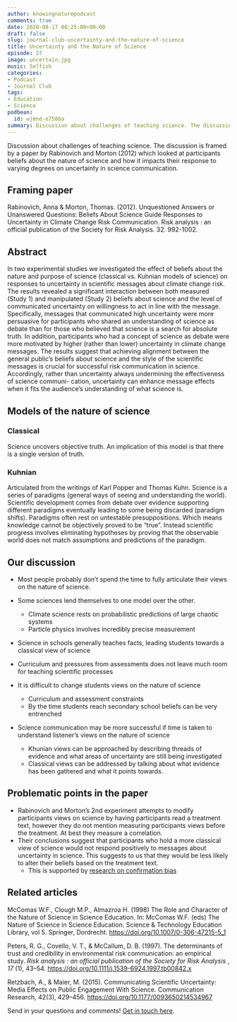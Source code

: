 ```yaml
---
author: knowingnaturepodcast
comments: true
date: 2020-08-17 08:25:00+00:00
draft: false
slug: journal-club-uncertainty-and-the-nature-of-science
title: Uncertainty and the Nature of Science
episode: 27
image: uncertain.jpg
music: Selfish
categories:
- Podcast
- Journal Club
tags:
- Education
- Science
podbean:
  id: wjmnd-e7588a
summary: Discussion about challenges of teaching science. The discussion is framed by a paper which looked at participants beliefs about the nature of science their response to uncertainty in science communication.
---
```


Discussion about challenges of teaching science. The discussion is framed by a
paper by Rabinovich and Morton (2012) which looked at participants beliefs
about the nature of science and how it impacts their response to varying
degrees on uncertainty in science communication.

## Framing paper

Rabinovich, Anna & Morton, Thomas. (2012). Unquestioned Answers or Unanswered
Questions: Beliefs About Science Guide Responses to Uncertainty in Climate
Change Risk Communication. Risk analysis : an official publication of the
Society for Risk Analysis. 32. 992-1002.

## Abstract

In two experimental studies we investigated the effect of beliefs about the
nature and purpose of science (classical vs. Kuhnian models of science) on
responses to uncertainty in scientific messages about climate change risk. The
results revealed a significant interaction between both measured (Study 1) and
manipulated (Study 2) beliefs about science and the level of communicated
uncertainty on willingness to act in line with the message. Specifically,
messages that communicated high uncertainty were more persuasive for
participants who shared an understanding of science as debate than for those
who believed that science is a search for absolute truth. In addition,
participants who had a concept of science as debate were more motivated by
higher (rather than lower) uncertainty in climate change messages. The results
suggest that achieving alignment between the general public’s beliefs about
science and the style of the scientific messages is crucial for successful
risk communication in science. Accordingly, rather than uncertainty always
undermining the effectiveness of science communi- cation, uncertainty can
enhance message effects when it fits the audience’s understanding of what
science is.

## Models of the nature of science
### Classical

Science uncovers objective truth. An implication of this model is that there
is a single version of truth.

### Kuhnian
Articulated from the writings of Karl Popper and Thomas Kuhn. Science is a
series of paradigms (general ways of seeing and understanding the world).
Scientific development comes from debate over evidence supporting different
paradigms eventually leading to some being discarded (paradigm shifts).
Paradigms often rest on untestable presuppositions. Which means knowledge
cannot be objectively proved to be “true”. Instead scientific progress
involves eliminating hypotheses by proving that the observable world does not
match assumptions and predictions of the paradigm.

## Our discussion

  * Most people probably don’t spend the time to fully articulate their views on the nature of science.
  * Some sciences lend themselves to one model over the other.
    * Climate science rests on probabilistic predictions of large chaotic systems
    * Particle physics involves incredibly precise measurement

  * Science in schools generally teaches facts, leading students towards a classical view of science
  * Curriculum and pressures from assessments does not leave much room for teaching scientific processes
  * It is difficult to change students views on the nature of science
    * Curriculum and assessment constraints
    * By the time students reach secondary school beliefs can be very entrenched

  * Science communication may be more successful if time is taken to understand listener’s views on the nature of science
    * Khunian views can be approached by describing threads of evidence and what areas of uncertainty are still being investigated
    * Classical views can be addressed by talking about what evidence has been gathered and what it points towards.

## Problematic points in the paper

  * Rabinovich and Morton’s 2nd experiment attempts to modify participants views on science by having participants read a treatment text, however they do not mention measuring participants views before the treatment. At best they measure a correlation.
  * Their conclusions suggest that participants who hold a more classical view of science would not respond positively to messages about uncertainty in science. This suggests to us that they would be less likely to alter their beliefs based on the treatment text.
    * This is supported by [research on confirmation bias ](https://en.wikipedia.org/wiki/Confirmation_bias)

## Related articles

McComas W.F., Clough M.P., Almazroa H. (1998) The Role and Character of the
Nature of Science in Science Education. In: McComas W.F. (eds) The Nature of
Science in Science Education. Science & Technology Education Library, vol 5.
Springer, Dordrecht. <https://doi.org/10.1007/0-306-47215-5_1>

Peters, R. G., Covello, V. T., & McCallum, D. B. (1997). The determinants of
trust and credibility in environmental risk communication: an empirical study.
_Risk analysis : an official publication of the Society for Risk Analysis_ ,
_17_ (1), 43–54. <https://doi.org/10.1111/j.1539-6924.1997.tb00842.x>

Retzbach, A., & Maier, M. (2015). Communicating Scientific Uncertainty: Media
Effects on Public Engagement With Science. Communication Research, 42(3),
429–456. <https://doi.org/10.1177/0093650214534967>

Send in your questions and comments! [Get in touch here](/about).
